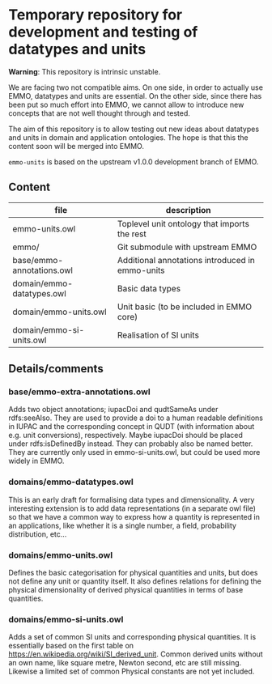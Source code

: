 Temporary repository for development and testing of datatypes and units
=======================================================================

**Warning**: This repository is intrinsic unstable.

We are facing two not compatible aims.  On one side, in order to
actually use EMMO, datatypes and units are essential.  On the other
side, since there has been put so much effort into EMMO, we cannot
allow to introduce new concepts that are not well thought through and
tested.

The aim of this repository is to allow testing out new ideas about
datatypes and units in domain and application ontologies.  The hope is
that this the content soon will be merged into EMMO.

`emmo-units` is based on the upstream v1.0.0 development branch of EMMO.


Content
-------

| file                       | description |
| -------------------------- | ----------- |
| emmo-units.owl             | Toplevel unit ontology that imports the rest |
| emmo/                      | Git submodule with upstream EMMO |
| base/emmo-annotations.owl  | Additional annotations introduced in emmo-units |
| domain/emmo-datatypes.owl  | Basic data types  |
| domain/emmo-units.owl      | Unit basic (to be included in EMMO core) |
| domain/emmo-si-units.owl   | Realisation of SI units |


Details/comments
----------------
### base/emmo-extra-annotations.owl
Adds two object annotations; iupacDoi and qudtSameAs under
rdfs:seeAlso. They are used to provide a doi to a human readable
definitions in IUPAC and the corresponding concept in QUDT (with
information about e.g. unit conversions), respectively. Maybe iupacDoi
should be placed under rdfs:isDefinedBy instead. They can probably
also be named better. They are currently only used in
emmo-si-units.owl, but could be used more widely in EMMO.

### domains/emmo-datatypes.owl
This is an early draft for formalising data types and
dimensionality. A very interesting extension is to add data
representations (in a separate owl file) so that we have a common way
to express how a quantity is represented in an applications, like
whether it is a single number, a field, probability distribution,
etc...

### domains/emmo-units.owl
Defines the basic categorisation for physical quantities and units,
but does not define any unit or quantity itself. It also defines
relations for defining the physical dimensionality of derived physical
quantities in terms of base quantities.

### domains/emmo-si-units.owl
Adds a set of common SI units and corresponding physical
quantities. It is essentially based on the first table on
https://en.wikipedia.org/wiki/SI_derived_unit. Common derived units
without an own name, like square metre, Newton second, etc are still
missing. Likewise a limited set of common Physical constants are not
yet included.
